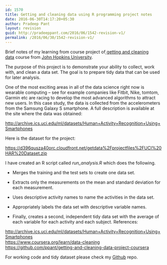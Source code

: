 ```yaml
---
id: 1570
title: Getting and cleaning data using R programming project notes
date: 2016-06-30T14:17:20+05:30
author: Pradeep Pant
layout: revision
guid: http://pradeeppant.com/2016/06/1542-revision-v1/
permalink: /2016/06/30/1542-revision-v1/
---
```

Brief notes of my learning from course project of[ getting and cleaning data](https://www.coursera.org/learn/data-cleaning) course from [John Hopkins University](https://www.jhu.edu/).

The purpose of this project is to demonstrate your ability to collect, work with, and clean a data set. The goal is to prepare tidy data that can be used for later analysis.

One of the most exciting areas in all of the data science right now is wearable computing &#8211; see for example companies like Fitbit, Nike, tomtom, Garmin etc are racing to develop the most advanced algorithms to attract new users. In this case study, the data is collected from the accelerometers from the Samsung Galaxy S smartphone. A full description is available at the site where the data was obtained:

<http://archive.ics.uci.edu/ml/datasets/Human+Activity+Recognition+Using+Smartphones>

Here is the dataset for the project:

<https://d396qusza40orc.cloudfront.net/getdata%2Fprojectfiles%2FUCI%20HAR%20Dataset.zip>

I have created an R script called _run_analysis.R_ which does the following.

  * Merges the training and the test sets to create one data set.
  * Extracts only the measurements on the mean and standard deviation for each measurement.
  * Uses descriptive activity names to name the activities in the data set.
  * Appropriately labels the data set with descriptive variable names.
  * Finally, creates a second, independent tidy data set with the average of each variable for each activity and each subject. 
    References:</li> </ul> 
    
    <http://archive.ics.uci.edu/ml/datasets/Human+Activity+Recognition+Using+Smartphones>  
    https://www.coursera.org/learn/data-cleaning  
    https://github.com/ppant/getting-and-cleaning-data-project-coursera</p> 
    
    </a>
    
    For working code and tidy dataset please check my [Github](https://github.com/ppant/getting-and-cleaning-data-project-coursera) repo.
    
    &nbsp;